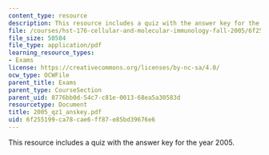 ```yaml
---
content_type: resource
description: This resource includes a quiz with the answer key for the year 2005.
file: /courses/hst-176-cellular-and-molecular-immunology-fall-2005/6f255199ca78cae6ff87e85bd39676e6_2005_qz1_anskey.pdf
file_size: 50584
file_type: application/pdf
learning_resource_types:
- Exams
license: https://creativecommons.org/licenses/by-nc-sa/4.0/
ocw_type: OCWFile
parent_title: Exams
parent_type: CourseSection
parent_uid: 8776bb0d-54c7-c81e-0013-68ea5a30583d
resourcetype: Document
title: 2005_qz1_anskey.pdf
uid: 6f255199-ca78-cae6-ff87-e85bd39676e6
---
```

This resource includes a quiz with the answer key for the year 2005.